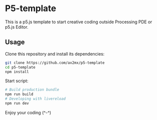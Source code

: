 # P5-template

This is a p5.js template to start creative coding outside Processing PDE or p5.js Editor.



## Usage

Clone this repository and install its dependencies:

```bash
git clone https://github.com/ax2mx/p5-template
cd p5-template
npm install
```

Start script:

```bash
# Build production bundle
npm run build
# Developing with livereload
npm run dev
```

Enjoy your coding (^-^)